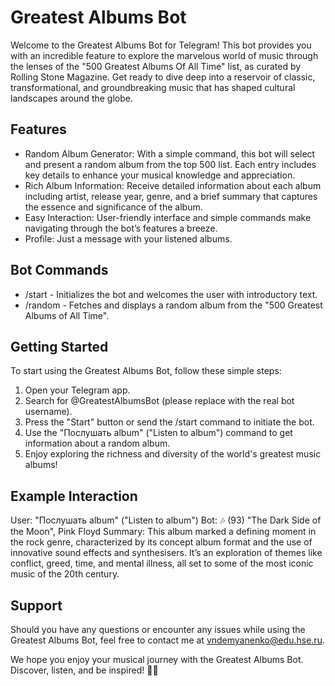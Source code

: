 # Greatest Albums Bot

Welcome to the Greatest Albums Bot for Telegram! This bot provides you with an incredible feature to explore the marvelous world of music through the lenses of the "500 Greatest Albums Of All Time" list, as curated by Rolling Stone Magazine. Get ready to dive deep into a reservoir of classic, transformational, and groundbreaking music that has shaped cultural landscapes around the globe.

## Features

- Random Album Generator: With a simple command, this bot will select and present a random album from the top 500 list. Each entry includes key details to enhance your musical knowledge and appreciation.
- Rich Album Information: Receive detailed information about each album including artist, release year, genre, and a brief summary that captures the essence and significance of the album.
- Easy Interaction: User-friendly interface and simple commands make navigating through the bot’s features a breeze.
- Profile: Just a message with your listened albums.

## Bot Commands

- /start - Initializes the bot and welcomes the user with introductory text.
- /random - Fetches and displays a random album from the "500 Greatest Albums of All Time".

## Getting Started

To start using the Greatest Albums Bot, follow these simple steps:
1. Open your Telegram app.
2. Search for @GreatestAlbumsBot (please replace with the real bot username).
3. Press the "Start" button or send the /start command to initiate the bot.
4. Use the "Послушать album" ("Listen to album") command to get information about a random album.
5. Enjoy exploring the richness and diversity of the world's greatest music albums!

## Example Interaction

User: "Послушать album" ("Listen to album")
Bot: 🎶 (93) "The Dark Side of the Moon", Pink Floyd
Summary: This album marked a defining moment in the rock genre, characterized by its concept album format and the use of innovative sound effects and synthesisers. It’s an exploration of themes like conflict, greed, time, and mental illness, all set to some of the most iconic music of the 20th century.


## Support

Should you have any questions or encounter any issues while using the Greatest Albums Bot, feel free to contact me at vndemyanenko@edu.hse.ru.


We hope you enjoy your musical journey with the Greatest Albums Bot. Discover, listen, and be inspired! 🎵🎉
